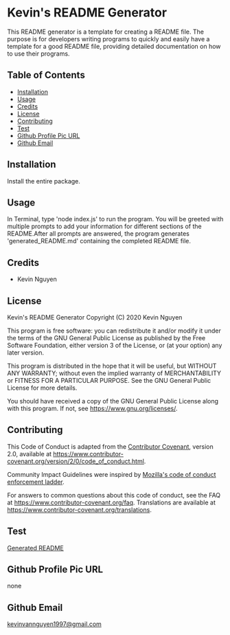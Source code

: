 # Kevin's README Generator

This README generator is a template for creating a README file.
The purpose is for developers writing programs to
quickly and easily have a template for a good README file,
providing detailed documentation on how to use their programs.


## Table of Contents
* [Installation](#installation)
* [Usage](#usage)
* [Credits](#credits)
* [License](#license)
* [Contributing](#contributors)
* [Test](#test)
* [Github Profile Pic URL](#github-profile-pic-url)
* [Github Email](#github-email)


## Installation

Install the entire package.


## Usage

In Terminal, type 'node index.js' to run the program.
You will be greeted with multiple prompts to add your information
for different sections of the README.After all prompts are answered,
the program generates 'generated_README.md' containing the completed
README file.


## Credits

* Kevin Nguyen

## License

Kevin's README Generator
Copyright (C) 2020  Kevin Nguyen

This program is free software: you can redistribute it and/or modify
it under the terms of the GNU General Public License as published by
the Free Software Foundation, either version 3 of the License, or
(at your option) any later version.

This program is distributed in the hope that it will be useful,
but WITHOUT ANY WARRANTY; without even the implied warranty of
MERCHANTABILITY or FITNESS FOR A PARTICULAR PURPOSE.  See the
GNU General Public License for more details.

You should have received a copy of the GNU General Public License
along with this program.  If not, see <https://www.gnu.org/licenses/>.


## Contributing

This Code of Conduct is adapted from the [Contributor Covenant][homepage],
version 2.0, available at
https://www.contributor-covenant.org/version/2/0/code_of_conduct.html.

Community Impact Guidelines were inspired by [Mozilla's code of conduct
enforcement ladder](https://github.com/mozilla/diversity).

[homepage]: https://www.contributor-covenant.org

For answers to common questions about this code of conduct, see the FAQ at
https://www.contributor-covenant.org/faq. Translations are available at
https://www.contributor-covenant.org/translations.


## Test

[Generated README](generated_README.md)


## Github Profile Pic URL

none


## Github Email

kevinvannguyen1997@gmail.com
